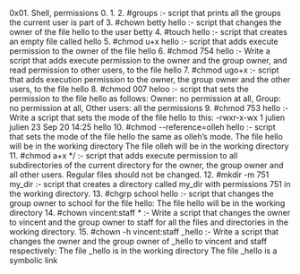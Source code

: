 0x01. Shell, permissions
0. 
1. 
2. #groups :- script that prints all the groups the current user is part of
3. #chown betty hello :- script that changes the owner of the file hello to the user betty
4. #touch hello :- script that creates an empty file called hello
5. #chmod u+x hello :- script that adds execute permission to the owner of the file hello
6. #chmod 754 hello :- Write a script that adds execute permission to the owner and the group owner, and read permission to other users, to the file hello
7. #chmod ugo+x :- script that adds execution permission to the owner, the group owner and the other users, to the file hello
8. #chmod 007 heloo :- script that sets the permission to the file hello as follows: Owner: no permission at all, Group: no permission at all, Other users: all the permissions
9. #chmod 753 hello :- Write a script that sets the mode of the file hello to this: -rwxr-x-wx 1 julien julien 23 Sep 20 14:25 hello
10. #chmod --reference=olleh hello :- script that sets the mode of the file hello the same as olleh’s mode. The file hello will be in the working directory The file olleh will be in the working directory
11. #chmod a+x */ :- script that adds execute permission to all subdirectories of the current directory for the owner, the group owner and all other users. Regular files should not be changed.
12. #mkdir -m 751 my_dir :- script that creates a directory called my_dir with permissions 751 in the working directory.
13. #chgrp school hello :- script that changes the group owner to school for the file hello: The file hello will be in the working directory
14. #chown vincent:staff * :- Write a script that changes the owner to vincent and the group owner to staff for all the files and directories in the working directory.
15. #chown -h vincent:staff _hello :- Write a script that changes the owner and the group owner of _hello to vincent and staff respectively: The file _hello is in the working directory
The file _hello is a symbolic link 

